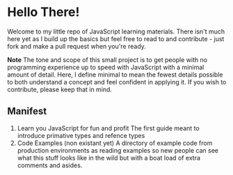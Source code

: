 # Hello There!
Welcome to my little repo of JavaScript learning materials. There isn't
much here yet as I build up the basics but feel free to read to and
contribute - just fork and make a pull request when you're ready.

**Note** The tone and scope of this small project is to get people with
no programming experience up to speed with JavaScript with a minimal
amount of detail. Here, I define minimal to mean the fewest details
possible to both understand a concept and feel confident in applying it. If you wish to contribute, please keep that in mind.

## Manifest
1. Learn you JavaScript for fun and profit
    The first guide meant to introduce primative types and refence types
2. Code Examples (non existant yet)
    A directory of example code from production environments as reading
examples so new people can see what this stuff looks like in the wild
but with a boat load of extra comments and asides. 
